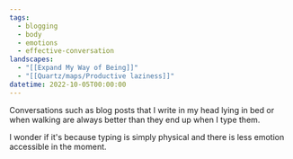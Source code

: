 ```yaml
---
tags:
  - blogging
  - body
  - emotions
  - effective-conversation
landscapes:
  - "[[Expand My Way of Being]]"
  - "[[Quartz/maps/Productive laziness]]"
datetime: 2022-10-05T00:00:00
---
```

Conversations such as blog posts that I write in my head lying in bed or when walking are always better than they end up when I type them.

I wonder if it's because typing is simply physical and there is less emotion accessible in the moment.